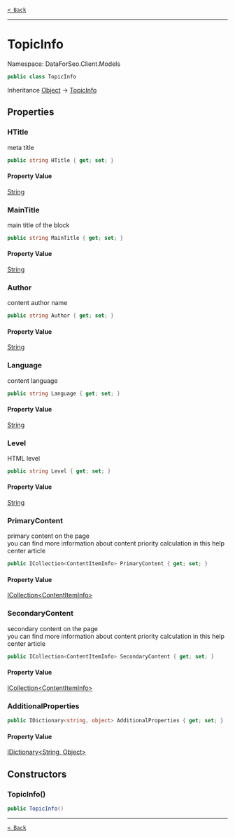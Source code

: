 [`< Back`](./)

---

# TopicInfo

Namespace: DataForSeo.Client.Models

```csharp
public class TopicInfo
```

Inheritance [Object](https://docs.microsoft.com/en-us/dotnet/api/system.object) → [TopicInfo](./dataforseo.client.models.topicinfo)

## Properties

### **HTitle**

meta title

```csharp
public string HTitle { get; set; }
```

#### Property Value

[String](https://docs.microsoft.com/en-us/dotnet/api/system.string)<br>

### **MainTitle**

main title of the block

```csharp
public string MainTitle { get; set; }
```

#### Property Value

[String](https://docs.microsoft.com/en-us/dotnet/api/system.string)<br>

### **Author**

content author name

```csharp
public string Author { get; set; }
```

#### Property Value

[String](https://docs.microsoft.com/en-us/dotnet/api/system.string)<br>

### **Language**

content language

```csharp
public string Language { get; set; }
```

#### Property Value

[String](https://docs.microsoft.com/en-us/dotnet/api/system.string)<br>

### **Level**

HTML level

```csharp
public string Level { get; set; }
```

#### Property Value

[String](https://docs.microsoft.com/en-us/dotnet/api/system.string)<br>

### **PrimaryContent**

primary content on the page
 <br>you can find more information about content priority calculation in this help center article

```csharp
public ICollection<ContentItemInfo> PrimaryContent { get; set; }
```

#### Property Value

[ICollection&lt;ContentItemInfo&gt;](./dataforseo.client.models.contentiteminfo)<br>

### **SecondaryContent**

secondary content on the page
 <br>you can find more information about content priority calculation in this help center article

```csharp
public ICollection<ContentItemInfo> SecondaryContent { get; set; }
```

#### Property Value

[ICollection&lt;ContentItemInfo&gt;](./dataforseo.client.models.contentiteminfo)<br>

### **AdditionalProperties**

```csharp
public IDictionary<string, object> AdditionalProperties { get; set; }
```

#### Property Value

[IDictionary&lt;String, Object&gt;](https://docs.microsoft.com/en-us/dotnet/api/system.collections.generic.idictionary-2)<br>

## Constructors

### **TopicInfo()**

```csharp
public TopicInfo()
```

---

[`< Back`](./)
